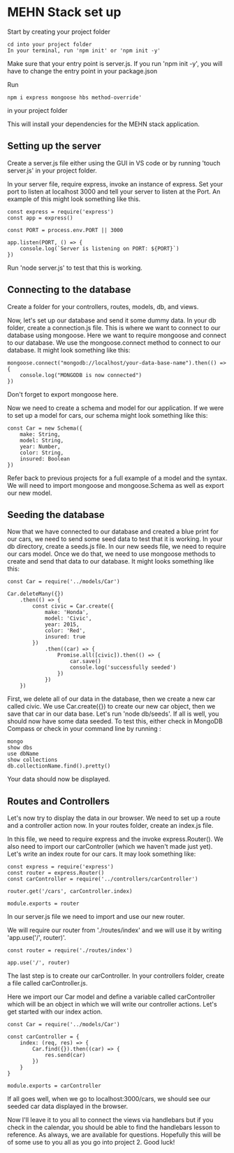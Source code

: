 # MEHN Stack set up

Start by creating your project folder

```
cd into your project folder
In your terminal, run 'npm init' or 'npm init -y'
```

Make sure that your entry point is server.js. If you run 'npm init -y', you will have to change the entry point in your package.json

Run 
```
npm i express mongoose hbs method-override'
```
in your project folder

This will install your dependencies for the MEHN stack application.

## Setting up the server

Create a server.js file either using the GUI in VS code or by running 'touch server.js' in your project folder.

In your server file, require express, invoke an instance of express. Set your port to listen at localhost 3000 and tell your server to listen at the Port. An example of this might look something like this.



```
const express = require('express')
const app = express()

const PORT = process.env.PORT || 3000

app.listen(PORT, () => {
    console.log(`Server is listening on PORT: ${PORT}`)
})
```

Run 'node server.js' to test that this is working.

## Connecting to the database

Create a folder for your controllers, routes, models, db, and views. 

Now, let's set up our database and send it some dummy data. In your db folder, create a connection.js file. This is where we want to connect to our database using mongoose. Here we want to require mongoose and connect to our database. We use the mongoose.connect method to connect to our database. It might look something like this: 

```
mongoose.connect("mongodb://localhost/your-data-base-name").then(() => {
    console.log("MONGODB is now connected")
})
```

Don't forget to export mongoose here.

Now we need to create a schema and model for our application. If we were to set up a model for cars, our schema might look something like this: 

```
const Car = new Schema({
    make: String,
    model: String,
    year: Number,
    color: String,
    insured: Boolean
})
```

Refer back to previous projects for a full example of a model and the syntax. We will need to import mongoose and mongoose.Schema as well as export our new model.

## Seeding the database

Now that we have connected to our database and created a blue print for our cars, we need to send some seed data to test that it is working. In your db directory, create a seeds.js file. In our new seeds file, we need to require our cars model. Once we do that, we need to use mongoose methods to create and send that data to our database. It might looks something like this:

```
const Car = require('../models/Car')

Car.deleteMany({})
    .then(() => {
        const civic = Car.create({
            make: 'Honda',
            model: 'Civic',
            year: 2015,
            color: 'Red',
            insured: true
        })
            .then((car) => {
                Promise.all([civic]).then(() => {
                    car.save()
                    console.log('successfully seeded')
                })
            })
    })
```

First, we delete all of our data in the database, then we create a new car called civic. We use Car.create({}) to create our new car object, then we save that car in our data base. Let's run 'node db/seeds'. If all is well, you should now have some data seeded. To test this, either check in MongoDB Compass or check in your command line by running :

```
mongo
show dbs
use dbName
show collections
db.collectionName.find().pretty()
```

Your data should now be displayed.

## Routes and Controllers

Let's now try to display the data in our browser. We need to set up a route and a controller action now. In your routes folder, create an index.js file. 

In this file, we need to require express and the invoke express.Router(). We also need to import our carController (which we haven't made just yet). Let's write an index route for our cars. It may look something like:

```
const express = require('express')
const router = express.Router()
const carController = require('../controllers/carController')

router.get('/cars', carController.index)

module.exports = router
```


In our server.js file we need to import and use our new router. 

We will require our router from './routes/index' and we will use it by writing 'app.use('/', router)'.

```
const router = require('./routes/index')

app.use('/', router)
```

The last step is to create our carController. In your controllers folder, create a file called carController.js. 

Here we import our Car model and define a variable called carController which will be an object in which we will write our controller actions. Let's get started with our index action.

```
const Car = require('../models/Car')

const carController = {
    index: (req, res) => {
        Car.find({}).then((car) => {
            res.send(car)
        })
    }
}

module.exports = carController
```

If all goes well, when we go to localhost:3000/cars, we should see our seeded car data displayed in the browser. 

Now I'll leave it to you all to connect the views via handlebars but if you check in the calendar, you should be able to find the handlebars lesson to reference. As always, we are available for questions. Hopefully this will be of some use to you all as you go into project 2. Good luck!
